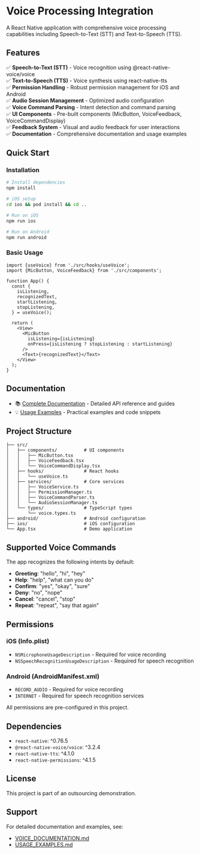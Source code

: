 # Voice Processing Integration

A React Native application with comprehensive voice processing capabilities including Speech-to-Text (STT) and Text-to-Speech (TTS).

## Features

✅ **Speech-to-Text (STT)** - Voice recognition using @react-native-voice/voice  
✅ **Text-to-Speech (TTS)** - Voice synthesis using react-native-tts  
✅ **Permission Handling** - Robust permission management for iOS and Android  
✅ **Audio Session Management** - Optimized audio configuration  
✅ **Voice Command Parsing** - Intent detection and command parsing  
✅ **UI Components** - Pre-built components (MicButton, VoiceFeedback, VoiceCommandDisplay)  
✅ **Feedback System** - Visual and audio feedback for user interactions  
✅ **Documentation** - Comprehensive documentation and usage examples  

## Quick Start

### Installation

```bash
# Install dependencies
npm install

# iOS setup
cd ios && pod install && cd ..

# Run on iOS
npm run ios

# Run on Android
npm run android
```

### Basic Usage

```tsx
import {useVoice} from './src/hooks/useVoice';
import {MicButton, VoiceFeedback} from './src/components';

function App() {
  const {
    isListening,
    recognizedText,
    startListening,
    stopListening,
  } = useVoice();

  return (
    <View>
      <MicButton
        isListening={isListening}
        onPress={isListening ? stopListening : startListening}
      />
      <Text>{recognizedText}</Text>
    </View>
  );
}
```

## Documentation

- 📚 [Complete Documentation](./VOICE_DOCUMENTATION.md) - Detailed API reference and guides
- 💡 [Usage Examples](./USAGE_EXAMPLES.md) - Practical examples and code snippets

## Project Structure

```
├── src/
│   ├── components/          # UI components
│   │   ├── MicButton.tsx
│   │   ├── VoiceFeedback.tsx
│   │   └── VoiceCommandDisplay.tsx
│   ├── hooks/               # React hooks
│   │   └── useVoice.ts
│   ├── services/            # Core services
│   │   ├── VoiceService.ts
│   │   ├── PermissionManager.ts
│   │   ├── VoiceCommandParser.ts
│   │   └── AudioSessionManager.ts
│   └── types/               # TypeScript types
│       └── voice.types.ts
├── android/                 # Android configuration
├── ios/                     # iOS configuration
└── App.tsx                  # Demo application
```

## Supported Voice Commands

The app recognizes the following intents by default:

- **Greeting**: "hello", "hi", "hey"
- **Help**: "help", "what can you do"
- **Confirm**: "yes", "okay", "sure"
- **Deny**: "no", "nope"
- **Cancel**: "cancel", "stop"
- **Repeat**: "repeat", "say that again"

## Permissions

### iOS (Info.plist)
- `NSMicrophoneUsageDescription` - Required for voice recording
- `NSSpeechRecognitionUsageDescription` - Required for speech recognition

### Android (AndroidManifest.xml)
- `RECORD_AUDIO` - Required for voice recording
- `INTERNET` - Required for speech recognition services

All permissions are pre-configured in this project.

## Dependencies

- `react-native`: ^0.76.5
- `@react-native-voice/voice`: ^3.2.4
- `react-native-tts`: ^4.1.0
- `react-native-permissions`: ^4.1.5

## License

This project is part of an outsourcing demonstration.

## Support

For detailed documentation and examples, see:
- [VOICE_DOCUMENTATION.md](./VOICE_DOCUMENTATION.md)
- [USAGE_EXAMPLES.md](./USAGE_EXAMPLES.md)

